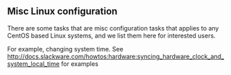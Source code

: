 ## Misc Linux configuration

There are some tasks that are misc configuration tasks that applies to any CentOS based Linux systems, and we list them here for interested users.

For example, changing system time. See <http://docs.slackware.com/howtos:hardware:syncing_hardware_clock_and_system_local_time> for examples
